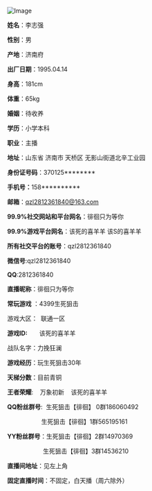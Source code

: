 ![Image](https://github.com/user-attachments/assets/8b4a1d82-19ab-41ed-9854-a81592e2b186)

<!-- wp:paragraph -->
<p><strong>姓名</strong>：李志强</p>
<!-- /wp:paragraph -->

<!-- wp:paragraph -->
<p><strong>性别</strong>：男&nbsp;&nbsp;&nbsp;</p>
<!-- /wp:paragraph -->

<!-- wp:paragraph -->
<p><strong>产地</strong>：济南府</p>
<!-- /wp:paragraph -->

<!-- wp:paragraph -->
<p><strong>出厂日期</strong>：1995.04.14</p>
<!-- /wp:paragraph -->

<!-- wp:paragraph -->
<p><strong>身高</strong>：181cm</p>
<!-- /wp:paragraph -->

<!-- wp:paragraph -->
<p><strong>体重</strong>：65kg</p>
<!-- /wp:paragraph -->

<!-- wp:paragraph -->
<p><strong>婚姻</strong>：待收养</p>
<!-- /wp:paragraph -->

<!-- wp:paragraph -->
<p><strong>学历</strong>：小学本科</p>
<!-- /wp:paragraph -->

<!-- wp:paragraph -->
<p><strong>职业</strong>：主播</p>
<!-- /wp:paragraph -->

<!-- wp:paragraph -->
<p><strong>地址</strong>：山东省 济南市 天桥区 无影山街道北辛工业园</p>
<!-- /wp:paragraph -->

<!-- wp:paragraph -->
<p><strong>身份证号码</strong>：370125********</p>
<!-- /wp:paragraph -->

<!-- wp:paragraph -->
<p><strong>手机号：</strong>158**********</p>
<!-- /wp:paragraph -->

<!-- wp:paragraph -->
<p><strong>邮箱</strong>：<a href="mailto:qzl2812361840@163.com">qzl2812361840@163.com</a></p>
<!-- /wp:paragraph -->

<!-- wp:paragraph -->
<p><strong>99.9%社交网站和平台网名</strong>：徘徊只为等你</p>
<!-- /wp:paragraph -->

<!-- wp:paragraph -->
<p><strong>99.9%游戏平台网名</strong>：该死的喜羊羊 该S的喜羊羊</p>
<!-- /wp:paragraph -->

<!-- wp:paragraph -->
<p><strong>所有社交平台的账号</strong>：qzl2812361840</p>
<!-- /wp:paragraph -->

<!-- wp:paragraph -->
<p><strong>微信号</strong>:qzl2812361840</p>
<!-- /wp:paragraph -->

<!-- wp:paragraph -->
<p><strong>QQ</strong>:2812361840</p>
<!-- /wp:paragraph -->

<!-- wp:paragraph -->
<p><strong>直播昵称</strong>：徘徊只为等你</p>
<!-- /wp:paragraph -->

<!-- wp:paragraph -->
<p><strong>常玩游戏</strong> ：4399生死狙击&nbsp;&nbsp;&nbsp;&nbsp;</p>
<!-- /wp:paragraph -->

<!-- wp:paragraph -->
<p>游戏大区：&nbsp;&nbsp;联通一区</p>
<!-- /wp:paragraph -->

<!-- wp:paragraph -->
<p><strong>游戏ID:</strong>&nbsp;&nbsp;&nbsp;&nbsp;&nbsp;&nbsp; 该死的喜羊羊</p>
<!-- /wp:paragraph -->

<!-- wp:paragraph -->
<p>战队名字：力挽狂澜&nbsp;&nbsp;&nbsp;&nbsp;&nbsp;&nbsp;&nbsp;&nbsp;&nbsp;&nbsp;&nbsp;&nbsp;&nbsp;&nbsp;&nbsp;&nbsp;&nbsp;&nbsp;&nbsp;&nbsp;&nbsp;&nbsp;&nbsp;&nbsp;&nbsp;&nbsp;&nbsp;&nbsp;&nbsp;&nbsp;&nbsp;&nbsp;&nbsp;&nbsp;&nbsp;&nbsp;&nbsp;&nbsp;</p>
<!-- /wp:paragraph -->

<!-- wp:paragraph -->
<p><strong>游戏经历</strong>：玩生死狙击30年</p>
<!-- /wp:paragraph -->

<!-- wp:paragraph -->
<p><strong>天梯分数</strong>：目前青铜</p>
<!-- /wp:paragraph -->

<!-- wp:paragraph -->
<p><strong>王者荣耀</strong>: &nbsp; &nbsp;万象初新 &nbsp; &nbsp;该死的喜羊羊</p>
<!-- /wp:paragraph -->

<!-- wp:paragraph -->
<p><strong>QQ粉丝群号</strong>: &nbsp;生死狙击【徘徊】 0群186060492</p>
<!-- /wp:paragraph -->

<!-- wp:paragraph -->
<p>&nbsp;&nbsp;&nbsp;&nbsp;&nbsp;&nbsp;&nbsp;&nbsp;&nbsp;&nbsp;&nbsp;&nbsp;&nbsp;&nbsp;&nbsp;&nbsp;&nbsp;&nbsp;&nbsp;&nbsp;生死狙击【徘徊】1群565195161</p>
<!-- /wp:paragraph -->

<!-- wp:paragraph -->
<p><strong>YY粉丝群号</strong>：生死狙击【徘徊】2群14970369</p>
<!-- /wp:paragraph -->

<!-- wp:paragraph -->
<p>&nbsp;&nbsp;&nbsp;&nbsp;&nbsp;&nbsp;&nbsp;&nbsp;&nbsp;&nbsp;&nbsp;&nbsp;&nbsp;&nbsp;&nbsp;&nbsp;&nbsp;&nbsp;&nbsp;&nbsp; 生死狙击【徘徊】3群14536210</p>
<!-- /wp:paragraph -->

<!-- wp:paragraph -->
<p><strong>直播间地址</strong>：见左上角</p>
<!-- /wp:paragraph -->

<!-- wp:paragraph -->
<p><strong>固定直播时间</strong>：不固定，白天播（周六除外）</p>
<!-- /wp:paragraph -->

<!-- wp:paragraph -->
<p></p>
<!-- /wp:paragraph -->